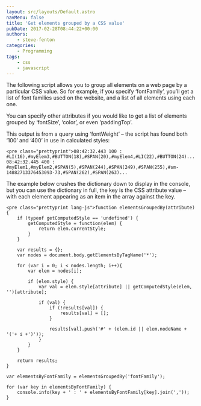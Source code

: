 ```yaml
---
layout: src/layouts/Default.astro
navMenu: false
title: 'Get elements grouped by a CSS value'
pubDate: 2017-02-28T08:44:22+00:00
authors:
    - steve-fenton
categories:
    - Programming
tags:
    - css
    - javascript
---
```


The following script allows you to group all elements on a web page by a particular CSS value. So for example, if you specify ‘fontFamily’, you’ll get a list of font families used on the website, and a list of all elements using each one.

You can specify other attributes if you would like to get a list of elements grouped by ‘fontSize’, ‘color’, or even ‘paddingTop’.

This output is from a query using ‘fontWeight’ – the script has found both ‘100’ and ‘400’ in use in calculated styles:

```
<pre class="prettyprint">08:42:32.443 100 : #LI(16),#myElem3,#BUTTON(18),#SPAN(20),#myElem4,#LI(22),#BUTTON(24)...
08:42:32.445 400 : #myElem1,#myElem2,#SPAN(5),#SPAN(244),#SPAN(249),#SPAN(255),#sm-14882713376453093-73,#SPAN(262),#SPAN(263)...
```
The example below crushes the dictionary down to display in the console, but you can use the dictionary in full, the key is the CSS attribute value – with each element appearing as an item in the array against the key.

```
<pre class="prettyprint lang-js">function elementsGroupedBy(attribute){
    if (typeof getComputedStyle == 'undefined') {
        getComputedStyle = function(elem) {
            return elem.currentStyle;
        }
    }

    var results = {};
    var nodes = document.body.getElementsByTagName('*');

    for (var i = 0; i < nodes.length; i++){
        var elem = nodes[i];

        if (elem.style) {
            var val = elem.style[attribute] || getComputedStyle(elem, '')[attribute];

            if (val) {
                if (!results[val]) {
                    results[val] = [];
                }

                results[val].push('#' + (elem.id || elem.nodeName + '('+ i +')'));
            }
        }
    }

    return results;
}

var elementsByFontFamily = elementsGroupedBy('fontFamily');

for (var key in elementsByFontFamily) {
    console.info(key + ' : ' + elementsByFontFamily[key].join(','));
}
```